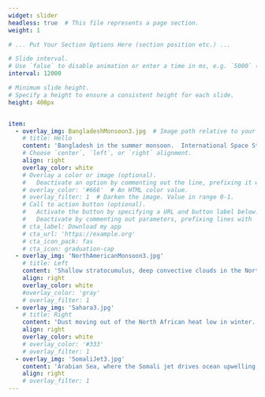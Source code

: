 ```yaml
---
widget: slider
headless: true  # This file represents a page section.
weight: 1

# ... Put Your Section Options Here (section position etc.) ...

# Slide interval.
# Use `false` to disable animation or enter a time in ms, e.g. `5000` (5s).
interval: 12000

# Minimum slide height.
# Specify a height to ensure a consistent height for each slide.
height: 400px


item:
  - overlay_img: BangladeshMonsoon3.jpg  # Image path relative to your `assets/media/` folder
    # title: Hello
    content: 'Bangladesh in the summer monsoon.  International Space Station Expedition 4, NASA, 2002-06-03'
    # Choose `center`, `left`, or `right` alignment.
    align: right
    overlay_color: white
    # Overlay a color or image (optional).
    #   Deactivate an option by commenting out the line, prefixing it with `#`.
    # overlay_color: '#666'  # An HTML color value.
    # overlay_filter: 1  # Darken the image. Value in range 0-1.
    # Call to action button (optional).
    #   Activate the button by specifying a URL and button label below.
    #   Deactivate by commenting out parameters, prefixing lines with `#`.
    # cta_label: Download my app
    # cta_url: 'https://example.org'
    # cta_icon_pack: fas
    # cta_icon: graduation-cap
  - overlay_img: 'NorthAmericanMonsoon3.jpg'
    # title: Left
    content: 'Shallow stratocumulus, deep convective clouds in the North American monsoon. VIIRS NASA Worldview, 2021-07-02'
    align: right
    overlay_color: white
    #overlay_color: 'gray'
    # overlay_filter: 1
  - overlay_img: 'Sahara3.jpg'
    # title: Right
    content: 'Dust moving out of the North African heat low in winter. Image: NASA MODIS 2003-02-01'
    align: right
    overlay_color: white
    # overlay_color: '#333'
    # overlay_filter: 1
  - overlay_img: 'SomaliJet3.jpg'
    content: 'Arabian Sea, where the Somali jet drives ocean upwelling. NASA MODIS 2018-11-23, color enhanced by Norman Kuring, NASA'
    align: right
    # overlay_filter: 1
---
```



